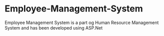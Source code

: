 # Employee-Management-System
Employee Management System is a part og Human Resource Management System and has been developed using ASP.Net
